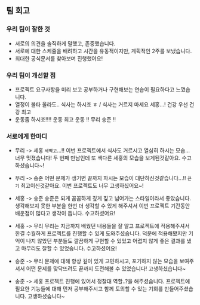 
## 팀 회고
### 우리 팀이 잘한 것
- 서로의 의견을 솔직하게 말했고, 존중했습니다.
- 서로에 대한 스케쥴을 배려하고 시간을 유동적이지만, 계획적인 2주를 보냈습니다.
- 최대한 공식문서를 찾아보며 진행했어요!

### 우리 팀이 개선할 점
- 프로젝트 요구사항을 미리 보고 공부하거나 구현해보는 연습이 필요하다고 느꼈습니다. 
- 열정이 불타 올라도.. 식사는 하시죠 ㅎ / 식사는 거르지 마세요 세홍...! 건강 우선 건강 최고
- 운동좀 하시죠!!!! 운동 최고 운동 !! 무리 송준 !! 

### 서로에게 한마디
- 무리 -> 세홍
`세빡고`...!! 이번 프로젝트에서 식사도 거르시고 열심히 하시는 모습... 너무 멋졌습니다! 두 번째 만남인데 또 색다른 세홍의 모습을 보게된것같아요. 수고하셨습니다~!
- 무리 -> 송준
어떤 문제가 생기면 끝까지 파시는 모습이 대단하신것같습니다...!! `끈기` 최고이신것같아요. 이번 프로젝트도 너무 고생하셨어요~!
- 세홍 -> 송준
송준은 되게 꼼꼼하게 깊게 짚고 넘어가는 스타일이라서 좋았습니다. 
생각해보지 못한 부분을 한번 더 생각할 수 있게 해주셔서 이번 프로젝트 기간동안 배운점이 많다고 생각이 듭니다. 수고하셨어요! 
- 세홍 -> 무리
무리는 지금까지 배웠던 내용들을 잘 알고 프로젝트에 적용해주셔서 한결 수월하게 프로젝트를 진행할 수 있게 도와주셨습니다. 덕분에 적용해봤지만 기억이 나지 않았던 부분들도 깔끔하게 구현할 수 있었고 어렵지 않게 좋은 결과를 냈고 마무리도 잘할 수 있었습니다. 수고하셨어요! 

- 송준 -> 무리
문제에 대해 항상 깊이 있게 고민하시고, 포기하지 않는 모습을 보여주셔서 어떤 문제를 맞닥뜨려도 끝까지 도전해볼 수 있었습니다! 고생하셨습니다~
- 송준 -> 세홍
프로젝트 진행에 있어서 정찰대 역할..?을 해주셨습니다. 프로젝트에 필요한 기능들에 대해 먼저 공부해주시고 함께 토의할 수 있는 기회를 만들어주셨습니다. 고생하셨습니다~
